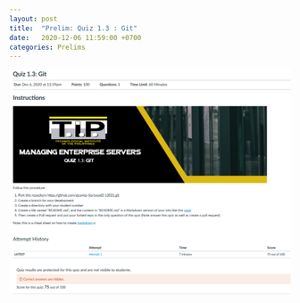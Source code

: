 ```yaml
---
layout: post
title:  "Prelim: Quiz 1.3 : Git"
date:   2020-12-06 11:59:00 +0700
categories: Prelims
---
```

![Quiz 1.3](/assets/img/quiz13.png)